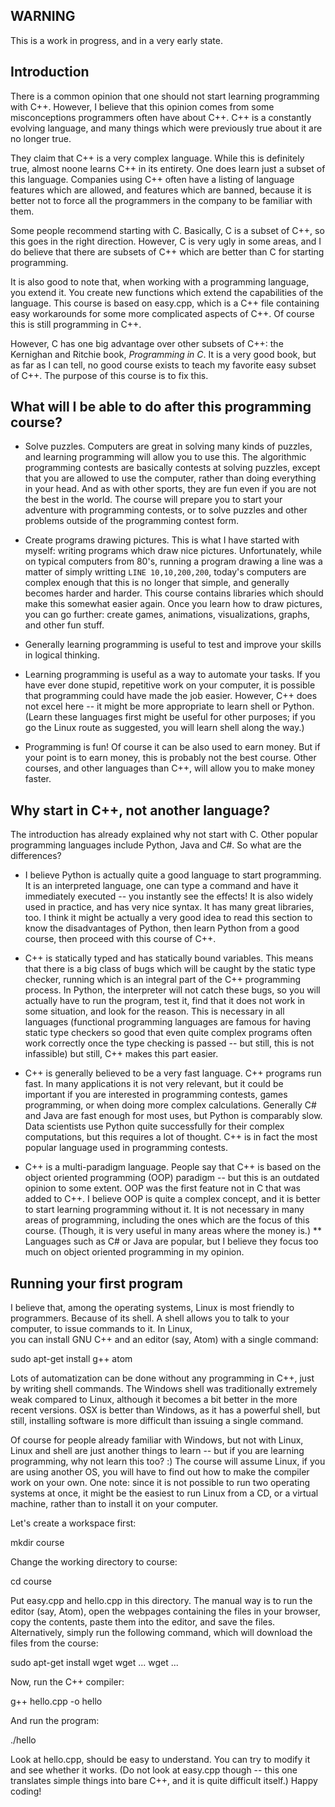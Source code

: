 ## WARNING

This is a work in progress, and in a very early state.

## Introduction

There is a common opinion that one should not start learning programming with C++. 
However, I believe that this opinion comes from some misconceptions programmers
often have about C++. C++ is a constantly evolving language, and many things
which were previously true about it are no longer true.

They claim that C++ is a very complex language. While this is definitely true,
almost noone learns C++ in its entirety. One does learn just a subset of this
language. Companies using C++ often have a listing of language features which
are allowed, and features which are banned, because it is better not to force
all the programmers in the company to be familiar with them.

Some people recommend starting with C. Basically, C is a subset of C++,
so this goes in the right direction. 
However, C is very ugly in some areas, and 
I do believe that there are subsets of C++ which are better than C
for starting programming.

It is also good to note that, when working with a programming language,
you extend it. You create new functions which extend the capabilities
of the language. This course is based on easy.cpp, which is a C++
file containing easy workarounds for some more complicated aspects of C++.
Of course this is still programming in C++.

However, C has one big advantage over other subsets of C++: the 
Kernighan and Ritchie book, _Programming in C_. It is a very good book,
but as far as I can tell, no good course exists to teach my favorite
easy subset of C++. The purpose of this course is to fix this.

## What will I be able to do after this programming course?

* Solve puzzles. Computers are great in solving many kinds of puzzles,
and learning programming will allow you to use this. The algorithmic
programming contests are basically contests at solving puzzles, except
that you are allowed to use the computer, rather than doing everything
in your head. And as with other sports, they are fun even if you are
not the best in the world. The course will prepare you to start your
adventure with programming contests, or to solve puzzles and other
problems outside of the programming contest form.

* Create programs drawing pictures. This is what I have started with
myself: writing programs which draw nice pictures. 
Unfortunately, while on typical computers from 80's,
running a program drawing a line was a matter of simply writting
`LINE 10,10,200,200`, today's computers are complex enough that
this is no longer that simple, and generally becomes harder
and harder. This course contains libraries which should make
this somewhat easier again. Once you learn how to draw pictures,
you can go further: create games, animations, visualizations, graphs, and other fun stuff.
                                                           
* Generally learning programming is useful to test and improve your
skills in logical thinking.

* Learning programming is useful as a way to automate your tasks.
If you have ever done stupid, repetitive work on your computer, it
is possible that programming could have made the job easier.
However, C++ does not excel here -- it might be more appropriate
to learn shell or Python. (Learn these languages first might
be useful for other purposes; if you go the Linux route as suggested,
you will learn shell along the way.)

* Programming is fun! Of course it can be also used to earn money. But 
if your point is to earn money, this is probably not the best course.
Other courses, and other languages than C++, will allow you to make
money faster.

## Why start in C++, not another language?

The introduction has already explained why not start with C. Other
popular programming languages include Python, Java and C#. So what
are the differences?

* I believe Python is actually quite a good language to start
programming. It is an interpreted language, one can type a command and 
have it immediately executed -- you instantly see the effects! It is
also widely used in practice, and has very nice syntax. It has many
great libraries, too. I think it might be
actually a very good idea to read this section to know the disadvantages
of Python, then learn Python from a good course, then proceed with this
course of C++.

* C++ is statically typed and has
statically bound variables. This means that there is a big class of
bugs which will be caught by the static type checker, running which is
an integral part of the C++ programming process. 
In Python, the interpreter will not catch these bugs, so you
will actually have to run the program, test it, find that it does not
work in some situation, and look for the reason. This is necessary in
all languages
(functional programming languages are famous for having static
type checkers so good that even quite complex programs often work
correctly once the type checking is passed -- but still, this
is not infassible) but still, C++ makes this part easier.

* C++ is generally believed to be a very fast language. C++ programs
run fast. In many applications it is not very relevant, but it could
be important if you are interested in programming contests, games
programming, or when doing more complex calculations. Generally C#
and Java are fast enough for most uses, but Python is comparably
slow. Data scientists use Python quite successfully for their
complex computations, but this requires a lot of thought. C++
is in fact the most popular language used in programming contests.

* C++ is a multi-paradigm language. People say that C++ is based
on the object oriented programming (OOP) paradigm -- but this is an
outdated opinion to some extent. OOP was the first feature not in
C that was added to C++. I believe OOP is quite a complex concept,
and it is better to start learning programming without it. It is not
necessary in many areas of programming, including the ones which
are the focus of this course. (Though, it
is very useful in many areas where the money is.)
** Languages such as C# or Java are popular, but I believe they focus
too much on object oriented programming in my opinion.

## Running your first program

I believe that, among the operating systems, Linux is most friendly
to programmers. Because of its shell. A shell allows you to
talk to your computer, to issue commands to it. In Linux,  
you can install GNU C++ and an editor (say, Atom) with a single command:

   sudo apt-get install g++ atom

Lots of automatization can be done without any programming in C++,
just by writing shell commands. The Windows shell was traditionally
extremely weak compared to Linux, although it becomes a bit better
in the more recent versions. OSX is better than Windows, as it has
a powerful shell, but still, installing software is more difficult
than issuing a single command.

Of course for people already familiar with Windows, but not with
Linux, Linux and shell are just another things to learn -- but if
you are learning programming, why not learn this too? :)
The course will assume Linux, if you are using another OS, you will have to
find out how to make the compiler work on your own. One note:
since it is not possible to run two operating systems at once,
it might be the easiest to run Linux from a CD, or a virtual
machine, rather than to install it on your computer.
 
Let's create a workspace first:

  mkdir course

Change the working directory to course:

  cd course
  
Put easy.cpp and hello.cpp in this directory. The manual way is to
run the editor (say, Atom), open the webpages containing the 
files in your browser, copy the contents, paste them into the editor,
and save the files. Alternatively, simply run the following command,
which will download the files from the course:

  sudo apt-get install wget
  wget ...
  wget ...

Now, run the C++ compiler:

  g++ hello.cpp -o hello

And run the program:

  ./hello
  
Look at hello.cpp, should be easy to understand. You can try to modify it and
see whether it works. (Do not look at
easy.cpp though -- this one translates simple things into bare C++,
and it is quite difficult itself.) Happy coding!

 